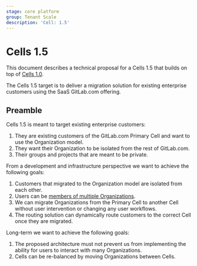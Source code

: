 ```yaml
---
stage: core platform
group: Tenant Scale
description: 'Cell: 1.5'
---
```


# Cells 1.5

This document describes a technical proposal for a Cells 1.5 that builds on top of [Cells 1.0](cells-1.0.md).

The Cells 1.5 target is to deliver a migration solution for existing enterprise customers using the SaaS GitLab.com offering.

## Preamble

Cells 1.5 is meant to target existing enterprise customers:

1. They are existing customers of the GitLab.com Primary Cell and want to use the Organization model.
1. They want their Organization to be isolated from the rest of GitLab.com.
1. Their groups and projects that are meant to be private.

From a development and infrastructure perspective we want to achieve the following goals:

1. Customers that migrated to the Organization model are isolated from each other.
1. Users can be [members of multiple Organizations](https://handbook.gitlab.com/handbook/engineering/architecture/design-documents/organization/#organizations-on-cells-15-fy25q3-fy25q3).
1. We can migrate Organizations from the Primary Cell to another Cell without user intervention or changing any user workflows.
1. The routing solution can dynamically route customers to the correct Cell once they are migrated.

Long-term we want to achieve the following goals:

1. The proposed architecture must not prevent us from implementing the ability for users to interact with many Organizations.
1. Cells can be re-balanced by moving Organizations between Cells.
